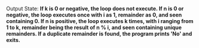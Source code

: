 Output State: **If k is 0 or negative, the loop does not execute. If n is 0 or negative, the loop executes once with i as 1, remainder as 0, and seen containing 0. If n is positive, the loop executes k times, with i ranging from 1 to k, remainder being the result of n % i, and seen containing unique remainders. If a duplicate remainder is found, the program prints 'No' and exits.**